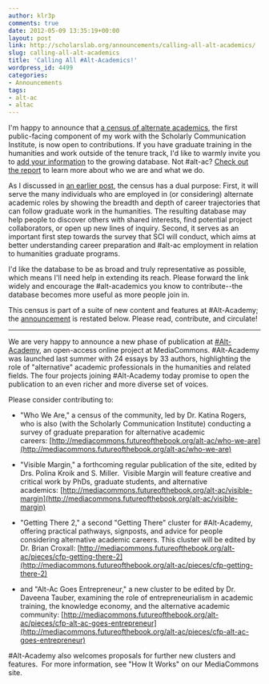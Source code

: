 ```yaml
---
author: klr3p
comments: true
date: 2012-05-09 13:35:19+00:00
layout: post
link: http://scholarslab.org/announcements/calling-all-alt-academics/
slug: calling-all-alt-academics
title: 'Calling All #Alt-Academics!'
wordpress_id: 4499
categories:
- Announcements
tags:
- alt-ac
- altac
---
```


I'm happy to announce that [a census of alternate academics](http://mediacommons.futureofthebook.org/alt-ac/who-we-are), the first public-facing component of my work with the Scholarly Communication Institute, is now open to contributions. If you have graduate training in the humanities and work outside of the tenure track, I'd like to warmly invite you to [add your information](http://altacademy.wufoo.com/forms/who-we-are/) to the growing database. Not #alt-ac? [Check out the report](http://altacademy.wufoo.com/reports/who-we-are/) to learn more about who we are and what we do.

As I discussed in [an earlier post](http://www.scholarslab.org/scholarly-communication-institute/an-intro-to-my-work-with-sci/), the census has a dual purpose: First, it will serve the many individuals who are employed in (or considering) alternate academic roles by showing the breadth and depth of career trajectories that can follow graduate work in the humanities. The resulting database may help people to discover others with shared interests, find potential project collaborators, or open up new lines of inquiry. Second, it serves as an important first step towards the survey that SCI will conduct, which aims at better understanding career preparation and #alt-ac employment in relation to humanities graduate programs.

I'd like the database to be as broad and truly representative as possible, which means I'll need help in extending its reach. Please forward the link widely and encourage the #alt-academics you know to contribute--the database becomes more useful as more people join in.

This census is part of a suite of new content and features at #Alt-Academy; the [announcement](http://mediacommons.futureofthebook.org/alt-ac/pieces/cfps-new-features) is restated below. Please read, contribute, and circulate!

---

We are very happy to announce a new phase of publication at [#Alt-Academy](http://mediacommons.futureofthebook.org/alt-ac/), an open-access online project at MediaCommons. #Alt-Academy was launched last summer with 24 essays by 33 authors, highlighting the role of "alternative" academic professionals in the humanities and related fields. The four projects joining #Alt-Academy today promise to open the publication to an even richer and more diverse set of voices.





Please consider contributing to:











	
  * "Who We Are," a census of the community, led by Dr. Katina Rogers, who is also (with the Scholarly Communication Institute) conducting a survey of graduate preparation for alternative academic careers: [http://mediacommons.futureofthebook.org/alt-ac/who-we-are](http://mediacommons.futureofthebook.org/alt-ac/who-we-are)











	
  * "Visible Margin," a forthcoming regular publication of the site, edited by Drs. Polina Kroik and S. Miller.  Visible Margin will feature creative and critical work by PhDs, graduate students, and alternative academics: [http://mediacommons.futureofthebook.org/alt-ac/visible-margin](http://mediacommons.futureofthebook.org/alt-ac/visible-margin)











	
  * "Getting There 2," a second "Getting There" cluster for #Alt-Academy, offering practical pathways, signposts, and advice for people considering alternative academic careers. This cluster will be edited by Dr. Brian Croxall: [http://mediacommons.futureofthebook.org/alt-ac/pieces/cfp-getting-there-2](http://mediacommons.futureofthebook.org/alt-ac/pieces/cfp-getting-there-2)











	
  * and "Alt-Ac Goes Entrepreneur," a new cluster to be edited by Dr. Daveena Tauber, examining the role of entrepreneurialism in academic training, the knowledge economy, and the alternative academic community: [http://mediacommons.futureofthebook.org/alt-ac/pieces/cfp-alt-ac-goes-entrepreneur](http://mediacommons.futureofthebook.org/alt-ac/pieces/cfp-alt-ac-goes-entrepreneur)







#Alt-Academy also welcomes proposals for further new clusters and features.  For more information, see "How It Works" on our MediaCommons site.



